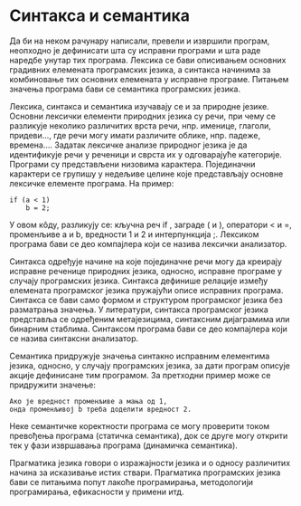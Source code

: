 # Синтакса и семантика

Да би на неком рачунару написали, превели и извршили програм, неопходно је дефинисати шта су исправни програми и шта раде наредбе унутар тих програма. Лексика се бави описивањем основних градивних елемената програмских језика, а синтакса начинима за комбиновање тих основних елемената у исправне програме. Питањем значења програма бави се семантика програмских језика.

Лексика, синтакса и семантика изучавају се и за природне језике. Основни лексички елементи природних језика су речи, при чему се разликује неколико различитих врста речи, нпр. именице, глаголи, придеви…, где речи могу имати различите облике, нпр. падеже, времена…. Задатак лексичке анализе природног језика је да идентификује речи у реченици и сврста их у одговарајуће категорије. Програми су представљени низовима карактера. Појединачни карактери се групишу у недељиве целине које представљају основне лексичке елементе програма. На пример:

```text
if (a < 1)
    b = 2;
```

У овом кôду, разликују се: кључна реч if , заграде ( и ), оператори < и =, променљиве a и b, вредности 1 и 2 и интерпункција ;. Лексиком програма бави се део компајлера који се назива лексички анализатор.

Синтакса одређује начине на које појединачне речи могу да креирају исправне реченице природних језика, односно, исправне програме у случају програмских језика. Синтакса дефинише релације између елемената програмског језика пружајући описе исправних програма. Синтакса се бави само формом и структуром програмског језика без разматрања значења. У литератури, синтакса програмског језика представља се одређеним метајезицима, синтаксним дијаграмима или бинарним стаблима. Синтаксом програма бави се део компајлера који се назива синтаксни анализатор.

Семантика придружује значења синтакно исправним елементима језика, односно, у случају програмских језика, за дати програм описује акције дефинисане тим програмом. За претходни пример може се придружити значење:

```text
Ако је вредност променљиве a мања од 1,
онда променљивој b треба доделити вредност 2.
```

Неке семантичке коректности програма се могу проверити током превођења програма (статичка семантика), док се друге могу открити тек у фази извршавања програма (динамичка семантика).

Прагматика језика говори о изражајности језика и о односу различитих начина за исказивање истих ствари. Прагматика програмских језика бави се питањима попут лакоће програмирања, методологији програмирања, ефикасности у примени итд.
